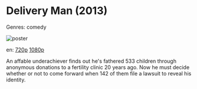 # Delivery Man (2013)

Genres: comedy

![poster](http://image.tmdb.org/t/p/w500/XFNn7rL7JoG9eW0OoW8WU2wB4y.jpg)

en:
  [720p](magnet:?xt=urn:btih:80B0F2788FD33CBB6272049EDFE3911F6AEAE5AC&tr=udp://glotorrents.pw:6969/announce&tr=udp://tracker.opentrackr.org:1337/announce&tr=udp://torrent.gresille.org:80/announce&tr=udp://tracker.openbittorrent.com:80&tr=udp://tracker.coppersurfer.tk:6969&tr=udp://tracker.leechers-paradise.org:6969&tr=udp://p4p.arenabg.ch:1337&tr=udp://tracker.internetwarriors.net:1337)
  [1080p](magnet:?xt=urn:btih:FACB4AC6E6FE3E43E26575C0D5708A7411D0603B&tr=udp://glotorrents.pw:6969/announce&tr=udp://tracker.opentrackr.org:1337/announce&tr=udp://torrent.gresille.org:80/announce&tr=udp://tracker.openbittorrent.com:80&tr=udp://tracker.coppersurfer.tk:6969&tr=udp://tracker.leechers-paradise.org:6969&tr=udp://p4p.arenabg.ch:1337&tr=udp://tracker.internetwarriors.net:1337)
  


An affable underachiever finds out he's fathered 533 children through anonymous donations to a fertility clinic 20 years ago. Now he must decide whether or not to come forward when 142 of them file a lawsuit to reveal his identity.